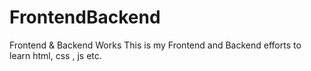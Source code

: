 # FrontendBackend
Frontend &amp; Backend Works
This is my Frontend and Backend efforts to learn html, css , js etc.
